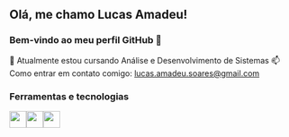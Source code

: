 ## Olá, me chamo Lucas Amadeu!
### Bem-vindo ao meu perfil GitHub 👋

🔭 Atualmente estou cursando Análise e Desenvolvimento de Sistemas
📫 Como entrar em contato comigo: lucas.amadeu.soares@gmail.com

### Ferramentas e tecnologias
<img src="https://cdn.jsdelivr.net/gh/devicons/devicon/icons/html5/html5-original.svg" width="30" height="30" background-color="gray"/><img src="https://cdn.jsdelivr.net/gh/devicons/devicon/icons/css3/css3-original.svg"  width="30" height="30"/><img src="https://cdn.jsdelivr.net/gh/devicons/devicon/icons/javascript/javascript-plain.svg"  width="30" height="30"/>
<!--
**lucasamadeuu/lucasamadeuu** is a ✨ _special_ ✨ repository because its `README.md` (this file) appears on your GitHub profile.

Here are some ideas to get you started:

- 🔭 I’m currently working on ...
- 🌱 I’m currently learning ...
- 👯 I’m looking to collaborate on ...
- 🤔 I’m looking for help with ...
- 💬 Ask me about ...
- 📫 How to reach me: ...
- 😄 Pronouns: ...
- ⚡ Fun fact: ...
-->
